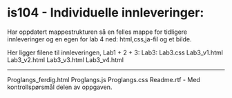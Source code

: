 is104 - Individuelle innleveringer:
=====

Har oppdatert mappestrukturen så en felles mappe for tidligere innleveringer og en egen for lab 4 ned: html,css,ja-fil og et bilde.

Her ligger filene til innleveringen, Lab1 + 2 + 3:
Lab3:
Lab3.css
Lab3_v1.html
Lab3_v2.html
Lab3_v3.html
Lab3_v4.html


---------------------------


Proglangs_ferdig.html
Proglangs.js
Proglangs.css
Readme.rtf - Med kontrollspørsmål delen av oppgaven.

